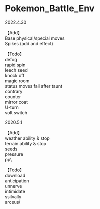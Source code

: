 # Pokemon_Battle_Env

2022.4.30

【Add】\
Base physical/special moves\
Spikes (add and effect)

【Todo】\
defog \
rapid spin\
leech seed\
knock off\
magic room\
status moves fail after taunt\
contrary\
counter\
mirror coat\
U-turn\
volt switch

2020.5.1

【Add】\
weather ability & stop\
terrain ability & stop\
seeds\
pressure\
pp\

【Todo】\
download \
anticipation\
unnerve\
intimidate\
ssilvally\
arceus\
